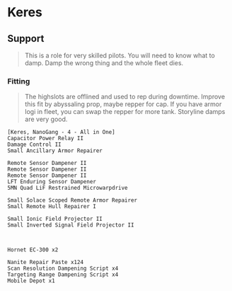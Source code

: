 # Keres
## Support
> This is a role for very skilled pilots. You will need to know what to damp. Damp the wrong thing and the whole fleet dies.

### Fitting
> The highslots are offlined and used to rep during downtime. Improve this fit by abyssaling prop, maybe repper for cap. If you have armor logi in fleet, you can swap the repper for more tank. Storyline damps are very good.
```
[Keres, NanoGang - 4 - All in One]
Capacitor Power Relay II
Damage Control II
Small Ancillary Armor Repairer

Remote Sensor Dampener II
Remote Sensor Dampener II
Remote Sensor Dampener II
LFT Enduring Sensor Dampener
5MN Quad LiF Restrained Microwarpdrive

Small Solace Scoped Remote Armor Repairer
Small Remote Hull Repairer I

Small Ionic Field Projector II
Small Inverted Signal Field Projector II



Hornet EC-300 x2

Nanite Repair Paste x124
Scan Resolution Dampening Script x4
Targeting Range Dampening Script x4
Mobile Depot x1
```